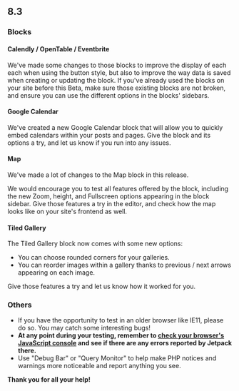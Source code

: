 ## 8.3

### Blocks

#### Calendly / OpenTable / Eventbrite

We've made some changes to those blocks to improve the display of each each when using the button style, but also to improve the way data is saved when creating or updating the block. If you've already used the blocks on your site before this Beta, make sure those existing blocks are not broken, and ensure you can use the different options in the blocks' sidebars.

#### Google Calendar

We've created a new Google Calendar block that will allow you to quickly embed calendars within your posts and pages. Give the block and its options a try, and let us know if you run into any issues.

#### Map

We've made a lot of changes to the Map block in this release.

We would encourage you to test all features offered by the block, including the new Zoom, height, and Fullscreen options appearing in the block sidebar. Give those features a try in the editor, and check how the map looks like on your site's frontend as well.

#### Tiled Gallery

The Tiled Gallery block now comes with some new options:

- You can choose rounded corners for your galleries.
- You can reorder images within a gallery thanks to previous / next arrows appearing on each image.

Give those features a try and let us know how it worked for you.

### Others

- If you have the opportunity to test in an older browser like IE11, please do so. You may catch some interesting bugs!
- **At any point during your testing, remember to [check your browser's JavaScript console](https://codex.wordpress.org/Using_Your_Browser_to_Diagnose_JavaScript_Errors#Step_3:_Diagnosis) and see if there are any errors reported by Jetpack there.**
- Use "Debug Bar" or "Query Monitor" to help make PHP notices and warnings more noticeable and report anything you see.

**Thank you for all your help!**
